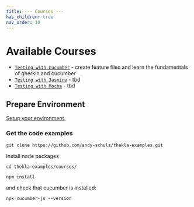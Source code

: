 ```yaml
---
title: --- Courses ---
has_children: true
nav_order: 10
---
```


# Available Courses

* [``Testing with Cucumber``](courses/cucumber/README.md) - create feature files and learn the fundamentals of gherkin and cucumber
* [``Testing with Jasmine``](courses/jasmine/README.md) - tbd
* [``Testing with Mocha``](courses/mocha/README.md) - tbd

## Prepare Environment

[Setup your environment.](docs/BASIC_SETUP.md)

### Get the code examples 

````shell script
git clone https://github.com/andy-schulz/thekla-examples.git
````

Install node packages

````shell script
cd thekla-examples/courses/

npm install
````

and check that cucumber is installed:

````shell script
npx cucumber-js --version
```` 


